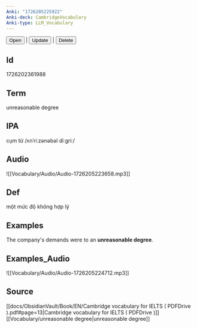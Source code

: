 ```yaml
---
Anki: "1726205225922"
Anki-deck: CambridgeVocabulary
Anki-type: LLM_Vocabulary
---
```

<button class="anki-btn-open">Open</button> | <button class="anki-btn-update">Update</button> | <button class="anki-btn-delete">Delete</button>

## Id
1726202361988
## Term
unreasonable degree
## IPA
cụm từ /ʌnˈriːzənəbəl diːɡriː/
## Audio
 ![[Vocabulary/Audio/Audio-1726205223658.mp3]]
## Def
 một mức độ không hợp lý

## Examples
The company's demands were to an **unreasonable degree**. 

## Examples_Audio
![[Vocabulary/Audio/Audio-1726205224712.mp3]]
## Source
 [[docs/ObsidianVault/Book/EN/Cambridge vocabulary for IELTS ( PDFDrive ).pdf#page=13|Cambridge vocabulary for IELTS ( PDFDrive )]] [[Vocabulary/unreasonable degree|unreasonable degree]]